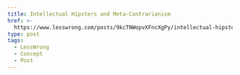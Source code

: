 ```yaml
---
title: Intellectual Hipsters and Meta-Contrarianism
href: >-
  https://www.lesswrong.com/posts/9kcTNWopvXFncXgPy/intellectual-hipsters-and-meta-contrarianism
type: post
tags:
  - LessWrong
  - Concept
  - Post
---
```


